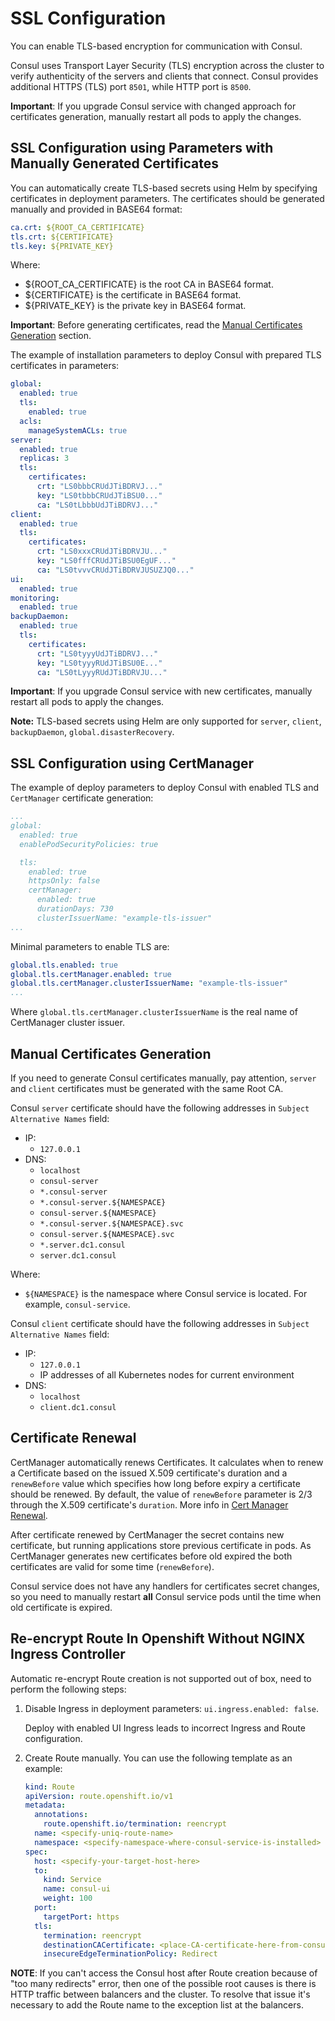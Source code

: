 # SSL Configuration

You can enable TLS-based encryption for communication with Consul.

Consul uses Transport Layer Security (TLS) encryption across the cluster to verify authenticity of the servers and
clients that connect. Consul provides additional HTTPS (TLS) port `8501`, while HTTP port is `8500`.

**Important**: If you upgrade Consul service with changed approach for certificates generation, manually restart all pods
to apply the changes.

## SSL Configuration using Parameters with Manually Generated Certificates

You can automatically create TLS-based secrets using Helm by specifying certificates in deployment parameters. 
The certificates should be generated manually and provided in BASE64 format:

```yaml
ca.crt: ${ROOT_CA_CERTIFICATE}
tls.crt: ${CERTIFICATE}
tls.key: ${PRIVATE_KEY}
```

Where:

   * ${ROOT_CA_CERTIFICATE} is the root CA in BASE64 format.
   * ${CERTIFICATE} is the certificate in BASE64 format.
   * ${PRIVATE_KEY} is the private key in BASE64 format.

**Important**: Before generating certificates, read the [Manual Certificates Generation](#manual-certificates-generation) section.

The example of installation parameters to deploy Consul with prepared TLS certificates in parameters:

```yaml
global:
  enabled: true
  tls:
    enabled: true
  acls:
    manageSystemACLs: true
server:
  enabled: true
  replicas: 3
  tls:
    certificates:
      crt: "LS0bbbCRUdJTiBDRVJ..."
      key: "LS0tbbbCRUdJTiBSU0..."
      ca: "LS0tLbbbUdJTiBDRVJ..."
client:
  enabled: true
  tls:
    certificates:
      crt: "LS0xxxCRUdJTiBDRVJU..."
      key: "LS0fffCRUdJTiBSU0EgUF..."
      ca: "LS0tvvvCRUdJTiBDRVJUSUZJQ0..."
ui:
  enabled: true
monitoring:
  enabled: true
backupDaemon:
  enabled: true
  tls:
    certificates:
      crt: "LS0tyyyUdJTiBDRVJ..."
      key: "LS0tyyyRUdJTiBSU0E..."
      ca: "LS0tLyyyRUdJTiBDRVJU..."
```

**Important**: If you upgrade Consul service with new certificates, manually restart all pods to apply the changes.

**Note:** TLS-based secrets using Helm are only supported for `server`, `client`, `backupDaemon`, `global.disasterRecovery`.

## SSL Configuration using CertManager

The example of deploy parameters to deploy Consul with enabled TLS and `CertManager` certificate generation:

```yaml
...
global:
  enabled: true
  enablePodSecurityPolicies: true

  tls:
    enabled: true
    httpsOnly: false
    certManager:
      enabled: true
      durationDays: 730
      clusterIssuerName: "example-tls-issuer"
...
```

Minimal parameters to enable TLS are:

```yaml
global.tls.enabled: true
global.tls.certManager.enabled: true
global.tls.certManager.clusterIssuerName: "example-tls-issuer"
...
```

Where `global.tls.certManager.clusterIssuerName` is the real name of CertManager cluster issuer.

## Manual Certificates Generation

If you need to generate Consul certificates manually, pay attention, `server` and `client` certificates must be generated with
the same Root CA.

Consul `server` certificate should have the following addresses in `Subject Alternative Names` field:

* IP:
  * `127.0.0.1`
* DNS:
  * `localhost`
  * `consul-server`
  * `*.consul-server`
  * `*.consul-server.${NAMESPACE}`
  * `consul-server.${NAMESPACE}`
  * `*.consul-server.${NAMESPACE}.svc`
  * `consul-server.${NAMESPACE}.svc`
  * `*.server.dc1.consul`
  * `server.dc1.consul`

Where:

* `${NAMESPACE}` is the namespace where Consul service is located. For example, `consul-service`.

Consul `client` certificate should have the following addresses in `Subject Alternative Names` field:

* IP:
  * `127.0.0.1`
  * IP addresses of all Kubernetes nodes for current environment
* DNS:
    * `localhost`
    * `client.dc1.consul`

## Certificate Renewal

CertManager automatically renews Certificates. 
It calculates when to renew a Certificate based on the issued X.509 certificate's duration and a `renewBefore` value 
which specifies how long before expiry a certificate should be renewed.
By default, the value of `renewBefore` parameter is 2/3 through the X.509 certificate's `duration`. 
More info in [Cert Manager Renewal](https://cert-manager.io/docs/usage/certificate/#renewal).

After certificate renewed by CertManager the secret contains new certificate, but running applications store previous certificate in pods. 
As CertManager generates new certificates before old expired the both certificates are valid for some time (`renewBefore`).

Consul service does not have any handlers for certificates secret changes, so you need to manually restart **all** 
Consul service pods until the time when old certificate is expired.

## Re-encrypt Route In Openshift Without NGINX Ingress Controller 

Automatic re-encrypt Route creation is not supported out of box, need to perform the following steps:

1. Disable Ingress in deployment parameters: `ui.ingress.enabled: false`.
   
   Deploy with enabled UI Ingress leads to incorrect Ingress and Route configuration.

2. Create Route manually. You can use the following template as an example:

   ```yaml
   kind: Route
   apiVersion: route.openshift.io/v1
   metadata:
     annotations:
       route.openshift.io/termination: reencrypt
     name: <specify-uniq-route-name>
     namespace: <specify-namespace-where-consul-service-is-installed>
   spec:
     host: <specify-your-target-host-here>
     to:
       kind: Service
       name: consul-ui 
       weight: 100
     port:
       targetPort: https
     tls:
       termination: reencrypt
       destinationCACertificate: <place-CA-certificate-here-from-consul-server-TLS-secret>
       insecureEdgeTerminationPolicy: Redirect
   ```

**NOTE**: If you can't access the Consul host after Route creation because of "too many redirects" error, then one of the possible root
causes is there is HTTP traffic between balancers and the cluster. To resolve that issue it's necessary to add the Route name to 
the exception list at the balancers.
